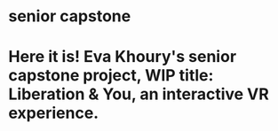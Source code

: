 # senior capstone
# Here it is! Eva Khoury's senior capstone project, WIP title: Liberation & You, an interactive VR experience.
